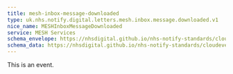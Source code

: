 ```yaml
---
title: mesh-inbox-message-downloaded
type: uk.nhs.notify.digital.letters.mesh.inbox.message.downloaded.v1
nice_name: MESHInboxMessageDownloaded
service: MESH Services
schema_envelope: https://nhsdigital.github.io/nhs-notify-standards/cloudevents/nhs-notify-example-event.schema.json
schema_data: https://nhsdigital.github.io/nhs-notify-standards/cloudevents/nhs-notify-example-event-data.schema.json
---
```


This is an event.
